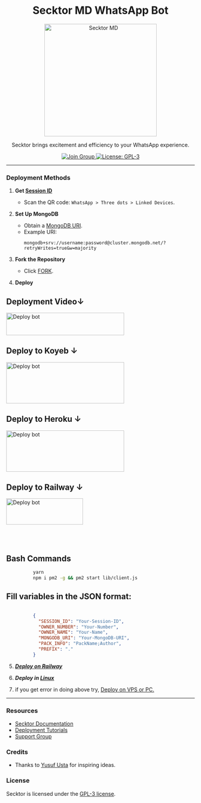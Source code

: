 <h1 align="center">Secktor MD WhatsApp Bot</h1>

<p align="center">
  <a href="https://chat.whatsapp.com/DG86OkvmerHKHJjkE5X2Wv">
    <img src="https://raw.githubusercontent.com/SecktorBot/Brandimages/8075d6f814c48414dd03688a35f4bfd80fb6e603/logos/SocialLogo%201.svg" alt="Secktor MD" height="300">
  </a>
</p>

<p align="center">Secktor brings excitement and efficiency to your WhatsApp experience.</p>

<p align="center">
  <a href="https://chat.whatsapp.com/DG86OkvmerHKHJjkE5X2Wv" target="_blank">
    <img alt="Join Group" src="https://img.shields.io/badge/Join Group-25D366?style=for-the-badge&logo=whatsapp&logoColor=white" />
  </a>
  <a href="https://huggingface.co/spaces/ikshwakupandey43/sector" target="_blank">
    <img alt="License: GPL-3" src="https://badges.frapsoft.com/os/gpl/gpl.png?v=103" />
  </a>
</p>

---

### Deployment Methods

1. **Get [Session ID](https://sector-6a1436042932.herokuapp.com/dashboard)**

     - Scan the QR code: `WhatsApp > Three dots > Linked Devices`.

2. **Set Up MongoDB**

     - Obtain a [MongoDB URI](https://github.com/SamPandey001/Secktor-Md/wiki/Mongodb-URI).
     - Example URI:
          ```plaintext
          mongodb+srv://username:password@cluster.mongodb.net/?retryWrites=true&w=majority
          ```

3. **Fork the Repository**

     - Click [FORK](https://github.com/SamPandey001/Secktor-MD/fork).

4. **Deploy**
 
## Deployment Video↓

<a href="https://youtu.be/sKoTZfjLDuw" target="blank"><img align="center" src="https://upload.wikimedia.org/wikipedia/commons/thumb/2/20/YouTube_2024.svg/2560px-YouTube_2024.svg.png" alt="Deploy bot" height="60" width="315" /></a>
## Deploy to Koyeb ↓

<a href="https://sector-6a1436042932.herokuapp.com/deploy" target="blank"><img align="center" src="https://camo.githubusercontent.com/62c6338c8ef67e362647e4a7aa1d124fb91e29cc562e788308ac598842a48743/68747470733a2f2f692e696d6775722e636f6d2f504e6f4c7446712e706e67" alt="Deploy bot" height="110" width="315" /></a>

## Deploy to Heroku ↓

<a href="https://sector-6a1436042932.herokuapp.com/heroku" target="blank"><img align="center" src="https://camo.githubusercontent.com/751f22ad02cdc356d1830bb7602ec76b1a37b5e0c5fb2cc2569e7b26a6f11d38/68747470733a2f2f692e696d6775722e636f6d2f36727336314d592e706e67" alt="Deploy bot" height="110" width="315" /></a>

## Deploy to Railway ↓

<a href="https://sector-6a1436042932.herokuapp.com/railway" target="blank"><img align="center" src="https://camo.githubusercontent.com/e4002051668809c220b10ad92ddd6fb87f365d8cd4ff470e0aeca3bc5b05450e/68747470733a2f2f7261696c7761792e6170702f627574746f6e2e737667" alt="Deploy bot" height="70" width="205" /></a>

  <div>
<br>
<div>
  <br>

  
## Bash Commands

```          bash
          yarn
          npm i pm2 -g && pm2 start lib/client.js
 ```
## Fill variables in the JSON format:
```JSON

          {
          	"SESSION_ID": "Your-Session-ID",
          	"OWNER_NUMBER": "Your-Number",
          	"OWNER_NAME": "Your-Name",
          	"MONGODB_URI": "Your-MongoDB-URI",
          	"PACK_INFO": "PackName;Author",
          	"PREFIX": "."
          }
```
       

5.  ***[Deploy on Railway](https://secktorub-b34f1c3c60d3.herokuapp.com/railway)***
  
6. ***Deploy in [Linux](https://github.com/SamPandey001/Secktor-Deploy#deploy-in-any-shell-including-termux)***

7. if you get error in doing above try, [Deploy on VPS or PC.](https://github.com/SamPandey001/Secktor-Md/blob/main/deploy-on-vps.md)
---

### Resources

-    [Secktor Documentation](https://github.com/SamPandey001/Secktor-Md/wiki)
-    [Deployment Tutorials](https://www.youtube.com/watch?v=vWpVSgIVYqg)
-    [Support Group](https://chat.whatsapp.com/DG86OkvmerHKHJjkE5X2Wv)

### Credits

-    Thanks to [Yusuf Usta](https://github.com/yusufusta) for inspiring ideas.

### License

Secktor is licensed under the [GPL-3 license](https://github.com/SamPandey001/Secktor-Md/blob/main/LICENCE).

